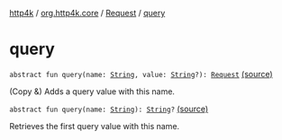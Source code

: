[http4k](../../index.md) / [org.http4k.core](../index.md) / [Request](index.md) / [query](./query.md)

# query

`abstract fun query(name: `[`String`](https://kotlinlang.org/api/latest/jvm/stdlib/kotlin/-string/index.html)`, value: `[`String`](https://kotlinlang.org/api/latest/jvm/stdlib/kotlin/-string/index.html)`?): `[`Request`](index.md) [(source)](https://github.com/http4k/http4k/blob/master/http4k-core/src/main/kotlin/org/http4k/core/http.kt#L178)

(Copy &amp;) Adds a query value with this name.

`abstract fun query(name: `[`String`](https://kotlinlang.org/api/latest/jvm/stdlib/kotlin/-string/index.html)`): `[`String`](https://kotlinlang.org/api/latest/jvm/stdlib/kotlin/-string/index.html)`?` [(source)](https://github.com/http4k/http4k/blob/master/http4k-core/src/main/kotlin/org/http4k/core/http.kt#L183)

Retrieves the first query value with this name.

